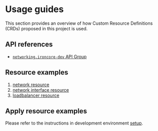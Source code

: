 # Usage guides

This section provides an overview of how Custom Resource Definitions (CRDs) proposed in this project is used.

## API references
* [`networking.ironcore-dev` API Group](./api-reference/networking.md)

## Resource examples

1. [network resource](../../config/samples/networking_v1alpha1_network.yaml)
1. [network interface resource](../../config/samples/networking_v1alpha1_networkinterface.yaml)
1. [loadbalancer resource](../../config/samples/networking_v1alpha1_loadbalancer.yaml)

## Apply resource examples
Please refer to the instructions in development environment [setup](../development/setup.md).
